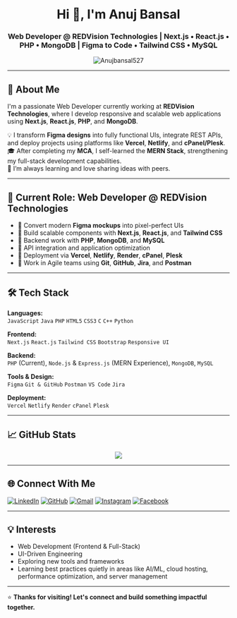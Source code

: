 <h1 align="center">Hi 👋, I'm Anuj Bansal</h1>
<h3 align="center">Web Developer @ REDVision Technologies | Next.js • React.js • PHP • MongoDB | Figma to Code • Tailwind CSS • MySQL</h3>

<p align="center">
  <img src="https://komarev.com/ghpvc/?username=Anujbansal527&label=Profile%20views&color=0e75b6&style=flat" alt="Anujbansal527" />
</p>

---

## 🚀 About Me

I'm a passionate Web Developer currently working at **REDVision Technologies**, where I develop responsive and scalable web applications using **Next.js**, **React.js**, **PHP**, and **MongoDB**.

💡 I transform **Figma designs** into fully functional UIs, integrate REST APIs, and deploy projects using platforms like **Vercel**, **Netlify**, and **cPanel/Plesk**.  
🎓 After completing my **MCA**, I self-learned the **MERN Stack**, strengthening my full-stack development capabilities.  
🧠 I’m always learning and love sharing ideas with peers.  

---

## 💼 Current Role: Web Developer @ REDVision Technologies

- 🔹 Convert modern **Figma mockups** into pixel-perfect UIs  
- 🔹 Build scalable components with **Next.js**, **React.js**, and **Tailwind CSS**  
- 🔹 Backend work with **PHP**, **MongoDB**, and **MySQL**  
- 🔹 API integration and application optimization  
- 🔹 Deployment via **Vercel**, **Netlify**, **Render**, **cPanel**, **Plesk**  
- 🔹 Work in Agile teams using **Git**, **GitHub**, **Jira**, and **Postman**

---

## 🛠️ Tech Stack

**Languages:**  
`JavaScript` `Java` `PHP` `HTML5` `CSS3` `C` `C++` `Python`

**Frontend:**  
`Next.js` `React.js` `Tailwind CSS` `Bootstrap` `Responsive UI`

**Backend:**  
`PHP` (Current), `Node.js` & `Express.js` (MERN Experience), `MongoDB`, `MySQL`

**Tools & Design:**  
`Figma` `Git & GitHub` `Postman` `VS Code` `Jira`

**Deployment:**  
`Vercel` `Netlify` `Render` `cPanel` `Plesk`

---

## 📈 GitHub Stats

<p align="center">
  <!--<img src="https://github-readme-stats.vercel.app/api?username=Anujbansal527&show_icons=true&theme=github_dark" alt="Anuj Bansal GitHub Stats" />-->
  <img src="https://github-readme-stats.vercel.app/api/top-langs/?username=Anujbansal527&layout=compact&theme=github_dark" />
</p>

---

## 🌐 Connect With Me

<p align="left">
  <a href="https://www.linkedin.com/in/anuj-bansal" target="_blank"><img src="https://img.shields.io/badge/LinkedIn-blue?logo=linkedin&logoColor=white" alt="LinkedIn"/></a>
  <a href="https://github.com/Anujbansal527" target="_blank"><img src="https://img.shields.io/badge/GitHub-black?logo=github&logoColor=white" alt="GitHub"/></a>
  <a href="mailto:anujbansal527@gmail.com"><img src="https://img.shields.io/badge/Gmail-red?logo=gmail&logoColor=white" alt="Gmail"/></a>
  <a href="https://www.instagram.com/anujbansal527/" target="_blank"><img src="https://img.shields.io/badge/Instagram-pink?logo=instagram&logoColor=white" alt="Instagram"/></a>
  <a href="https://www.facebook.com/anujbansal527" target="_blank"><img src="https://img.shields.io/badge/Facebook-1877F2?logo=facebook&logoColor=white" alt="Facebook"/></a>
</p>

---

## 💡 Interests

- Web Development (Frontend & Full-Stack)
- UI-Driven Engineering
- Exploring new tools and frameworks
- Learning best practices quietly in areas like AI/ML, cloud hosting, performance optimization, and server management

---

⭐ **Thanks for visiting! Let's connect and build something impactful together.**
